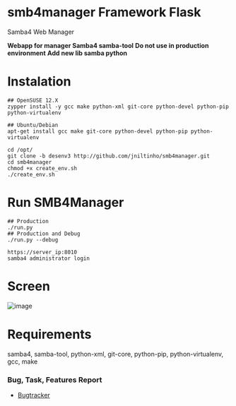 
smb4manager Framework Flask
===========

Samba4 Web Manager

**Webapp for manager Samba4 samba-tool**
**Do not use in production environment**
**Add new lib samba python**

Instalation
====
    ## OpenSUSE 12.X
    zypper install -y gcc make python-xml git-core python-devel python-pip python-virtualenv

    ## Ubuntu/Debian
    apt-get install gcc make git-core python-devel python-pip python-virtualenv

    cd /opt/
    git clone -b desenv3 http://github.com/jniltinho/smb4manager.git
    cd smb4manager
    chmod +x create_env.sh
    ./create_env.sh


Run SMB4Manager
====

    ## Production
    ./run.py
    ## Production and Debug
    ./run.py --debug

    https://server_ip:8010
    samba4 administrator login


Screen
====

![image](https://raw.github.com/jniltinho/smb4manager/master/screens/smb4manager.png)


Requirements
====
samba4, samba-tool, python-xml, git-core, python-pip, python-virtualenv, gcc, make


### Bug, Task, Features Report

* [Bugtracker](http://linuxpro.com.br/bugtracker/)
